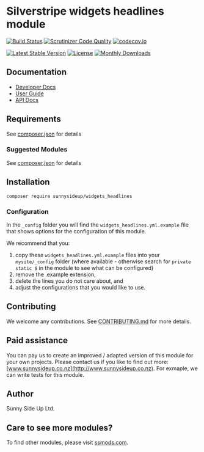 # Silverstripe widgets headlines module
[![Build Status](https://travis-ci.org/sunnysideup/silverstripe-widgets_headlines.svg?branch=master)](https://travis-ci.org/sunnysideup/silverstripe-widgets_headlines)
[![Scrutinizer Code Quality](https://scrutinizer-ci.com/g/sunnysideup/silverstripe-widgets_headlines/badges/quality-score.png?b=master)](https://scrutinizer-ci.com/g/sunnysideup/silverstripe-widgets_headlines/?branch=master)
[![codecov.io](https://codecov.io/github/sunnysideup/silverstripe-widgets_headlines/coverage.svg?branch=master)](https://codecov.io/github/sunnysideup/silverstripe-widgets_headlines?branch=master)

[![Latest Stable Version](https://poser.pugx.org/sunnysideup/widgets_headlines/version)](https://packagist.org/packages/sunnysideup/widgets_headlines)
[![License](https://poser.pugx.org/sunnysideup/widgets_headlines/license)](https://packagist.org/packages/sunnysideup/widgets_headlines)
[![Monthly Downloads](https://poser.pugx.org/sunnysideup/widgets_headlines/d/monthly)](https://packagist.org/packages/sunnysideup/widgets_headlines)


## Documentation



 * [Developer Docs](docs/en/INDEX.md)
 * [User Guide](docs/en/userguide.md)
 * [API Docs](http://docs.ssmods.com/sunnysideup/widgets_headlines/classes.xhtml)


## Requirements



See [composer.json](composer.json) for details


### Suggested Modules



See [composer.json](composer.json) for details


## Installation


```
composer require sunnysideup/widgets_headlines
```

### Configuration



In the `_config` folder you will find the `widgets_headlines.yml.example`
file that shows options for the configuration of this module.

We recommend that you:

  1. copy these `widgets_headlines.yml.example` files into your
`mysite/_config` folder (where available - otherwise search for `private static $` in the module to see what can be configured)
  2. remove the .example extension,
  3. delete the lines you do not care about, and
  4. adjust the configurations that you would like to use.


## Contributing



We welcome any contributions. See [CONTRIBUTING.md](CONTRIBUTING.md) for more details.

## Paid assistance



You can pay us to create an improved / adapted version of this module for your own projects.  Please contact us if you like to find out more: [www.sunnysideup.co.nz](http://www.sunnysideup.co.nz).  For exmaple, we can write tests for this module.  

## Author



Sunny Side Up Ltd.


## Care to see more modules?

To find other modules, please visit [ssmods.com](http://ssmods.com/).
